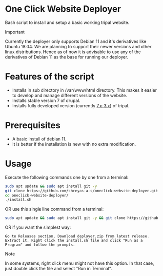 # One Click Website Deployer
Bash script to install and setup a basic working tripal website.

> [!IMPORTANT]
> Currently the deployer only supports Debian 11 and it's derivatives like Ubuntu 18.04. We are planning to support their newer versions and other linux distributions. Hence as of now it is advisable to use any of the derivatives of Debian 11 as the base for running our deployer.

# Features of the script
- Installs in sub directory in /var/www/html directory. This makes it easier to develop and manage different versions of the website.
- Installs stable version 7 of drupal.
- Installs fully developed version (currently [7.x-3.x](https://github.com/tripal/tripal/tree/7.x-3.x)) of tripal.

# Prerequisites
- A basic install of debian 11.
- It is better if the installation is new with no extra modification.

# Usage
Execute the following commands one by one from a terminal:
```bash
sudo apt update && sudo apt install git -y
git clone https://github.com/shreyas-a-s/oneclick-website-deployer.git
cd oneclick-website-deployer/
./install.sh
```
OR use this single line command from a terminal:
```bash
sudo apt update && sudo apt install git -y && git clone https://github.com/shreyas-a-s/oneclick-website-deployer.git && cd oneclick-website-deployer/ && ./install.sh
```
OR if you want the simplest way:
```
Go to Releases section. Download deployer.zip from latest release. Extract it. Right click the install.sh file and click "Run as a Program" and follow the prompts.
```
> [!NOTE]
> In some systems, right click menu might not have this option. In that case, just double click the file and select "Run in Terminal".

